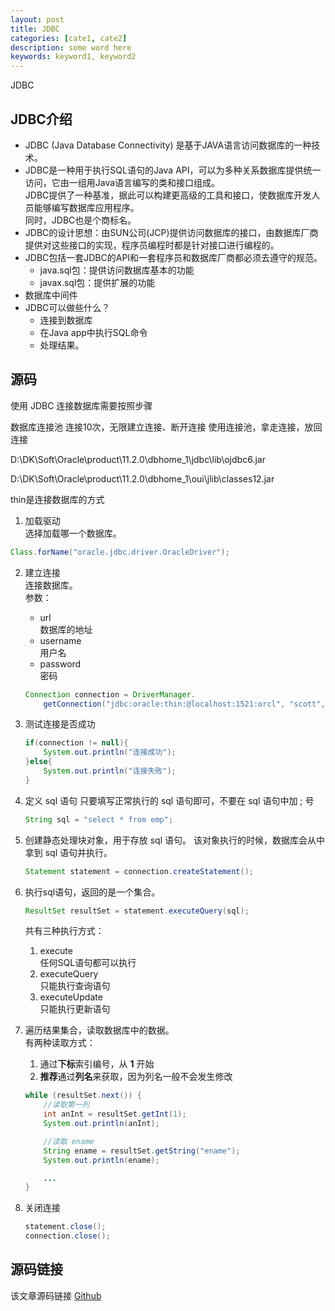 ```yaml
---
layout: post
title: JDBC
categories: [cate1, cate2]
description: some word here
keywords: keyword1, keyword2
---
```


JDBC

## JDBC介绍
- JDBC (Java Database Connectivity) 是基于JAVA语言访问数据库的一种技术。
- JDBC是一种用于执行SQL语句的Java API，可以为多种关系数据库提供统一访问，它由一组用Java语言编写的类和接口组成。<br>
	JDBC提供了一种基准，据此可以构建更高级的工具和接口，使数据库开发人员能够编写数据库应用程序。<br>
	同时，JDBC也是个商标名。
- JDBC的设计思想：由SUN公司(JCP)提供访问数据库的接口，由数据库厂商提供对这些接口的实现，程序员编程时都是针对接口进行编程的。
- JDBC包括一套JDBC的API和一套程序员和数据库厂商都必须去遵守的规范。
	- java.sql包：提供访问数据库基本的功能
	- javax.sql包：提供扩展的功能
- 数据库中间件
- JDBC可以做些什么？
	- 连接到数据库
	- 在Java app中执行SQL命令
	- 处理结果。


## 源码
使用 JDBC 连接数据库需要按照步骤



数据库连接池
连接10次，无限建立连接、断开连接
使用连接池，拿走连接，放回连接

D:\DK\Soft\Oracle\product\11.2.0\dbhome_1\jdbc\lib\ojdbc6.jar

D:\DK\Soft\Oracle\product\11.2.0\dbhome_1\oui\jlib\classes12.jar

 thin是连接数据库的方式




1. 加载驱动<br>
	选择加载哪一个数据库。
```java
Class.forName("oracle.jdbc.driver.OracleDriver");
```

2. 建立连接<br>
	连接数据库。<br>
	参数：
	- url<br>
		数据库的地址
	- username<br>
		用户名
	- password<br>
		密码
	```java
	Connection connection = DriverManager.
		getConnection("jdbc:oracle:thin:@localhost:1521:orcl", "scott", "tiger");
	```
3. 测试连接是否成功
	```java
	if(connection != null){
		System.out.println("连接成功");
	}else{
		System.out.println("连接失败");
	}
	```

4. 定义 sql 语句
	只要填写正常执行的 sql 语句即可，不要在 sql 语句中加 ; 号
	```java
	String sql = "select * from emp";
	```

5. 创建静态处理块对象，用于存放 sql 语句。
	该对象执行的时候，数据库会从中拿到 sql 语句并执行。
	```java
	Statement statement = connection.createStatement();
	```

6. 执行sql语句，返回的是一个集合。<br>
	```java
	ResultSet resultSet = statement.executeQuery(sql);
	```
	共有三种执行方式：
	1. execute<br>
		任何SQL语句都可以执行
	2. executeQuery<br>
		只能执行查询语句
	3. executeUpdate<br>
		只能执行更新语句

7. 遍历结果集合，读取数据库中的数据。<br>
	有两种读取方式：
	1. 通过**下标**索引编号，从 **1** 开始
	2. **推荐**通过**列名**来获取，因为列名一般不会发生修改
	```java
	while (resultSet.next()) {
		//读取第一列
		int anInt = resultSet.getInt(1);
		System.out.println(anInt);

		//读取 ename
		String ename = resultSet.getString("ename");
		System.out.println(ename);

		...
	}
	```

8. 关闭连接
	```java
	statement.close();
	connection.close();
	```

## 源码链接
该文章源码链接 [Github](url)